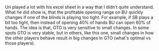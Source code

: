 Uri played a lot with his excel sheet in a way that I didn't quite understand.
What he did show is, that the profitable opening range on BU quickly changes if one of the blinds is playing too tight. For example, if SB plays a bit too tight, then instead of opening 40% of hands BU can open 60% of hands. The idea is that, GTO is very sensitive to small changes. In some spots GTO is very stable, but in others, like this one, small changes in how the other players behave result in big changes in GTO (what's optimal vs those players).